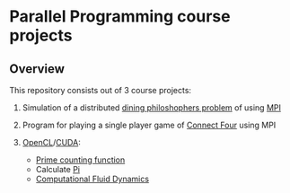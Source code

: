 # Parallel Programming course projects

## Overview
This repository consists out of 3 course projects:
1. Simulation of a distributed [dining philoshophers problem](https://en.wikipedia.org/wiki/Dining_philosophers_problem) of using [MPI](https://en.wikipedia.org/wiki/Message_Passing_Interface)

2. Program for playing a single player game of [Connect Four](https://en.wikipedia.org/wiki/Connect_Four) using MPI

3. [OpenCL](https://en.wikipedia.org/wiki/OpenCL)/[CUDA](https://en.wikipedia.org/wiki/CUDA):
	+ [Prime counting function](https://en.wikipedia.org/wiki/Prime-counting_function)
	+ Calculate [Pi](https://en.wikipedia.org/wiki/Pi)
	+ [Computational Fluid Dynamics](https://en.wikipedia.org/wiki/Computational_fluid_dynamics)
